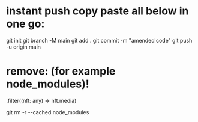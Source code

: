 # instant push copy paste all below in one go:

git init
git branch -M main
git add .
git commit -m "amended code"
git push -u origin main

# remove: (for example node_modules)!

.filter((nft: any) => nft.media)

git rm -r --cached node_modules
